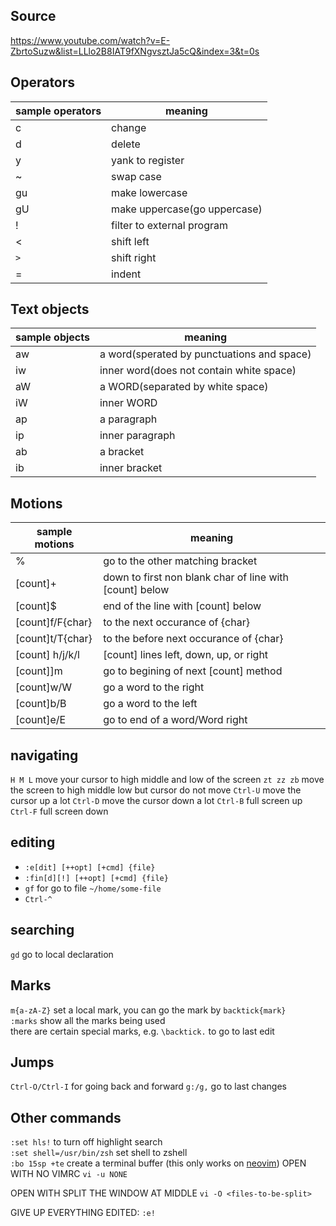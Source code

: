 
## Source
https://www.youtube.com/watch?v=E-ZbrtoSuzw&list=LLlo2B8IAT9fXNgvsztJa5cQ&index=3&t=0s

## Operators
sample operators | meaning
--- | ---
c | change
d | delete
y | yank to register
~ | swap case
gu | make lowercase
gU | make uppercase(go uppercase)
! | filter to external program
< | shift left
`>` | shift right
= | indent

## Text objects
sample objects | meaning
--- | ---
aw | a word(sperated by punctuations and space)
iw | inner word(does not contain white space)
aW | a WORD(separated by white space)
iW | inner WORD
ap | a paragraph
ip | inner paragraph
ab | a bracket
ib | inner bracket


## Motions
sample motions | meaning
--- | ---
% | go to the other matching bracket
[count]+ | down to first non blank char of line with [count] below
[count]$ | end of the line with [count] below
[count]f/F{char} | to the next occurance of {char}
[count]t/T{char} | to the before next occurance of {char}
[count] h/j/k/l  | [count] lines left, down, up, or right
[count]]m | go to begining of next [count] method
[count]w/W | go a word to the right
[count]b/B | go a word to the left
[count]e/E | go to end of a word/Word right

## navigating
`H M L` move your cursor to high middle and low of the screen
`zt zz zb` move the screen to high middle low but cursor do not move
`Ctrl-U` move the cursor up a lot
`Ctrl-D` move the cursor down a lot
`Ctrl-B` full screen  up
`Ctrl-F` full screen down  

## editing
- `:e[dit] [++opt] [+cmd] {file}`
- `:fin[d][!] [++opt] [+cmd] {file}`
- `gf` for go to file `~/home/some-file`
- `Ctrl-^`


## searching
`gd` go to local declaration

## Marks
`m{a-zA-Z}` set a local mark, you can go the mark by `backtick{mark}`\
`:marks` show all the marks being used\
there are certain special marks, e.g. `\backtick.` to go to last edit

## Jumps
`Ctrl-O/Ctrl-I` for going back and forward
`g:/g,` go to last changes

## Other commands
`:set hls!` to turn off highlight search\
`:set shell=/usr/bin/zsh` set shell to zshell\
`:bo 15sp +te` create a terminal buffer
(this only works on [neovim](https://thoughtbot.com/blog/my-life-with-neovim))
OPEN WITH NO VIMRC `vi -u NONE`

OPEN WITH SPLIT THE WINDOW AT MIDDLE `vi -O <files-to-be-split>`

GIVE UP EVERYTHING EDITED: `:e!`


